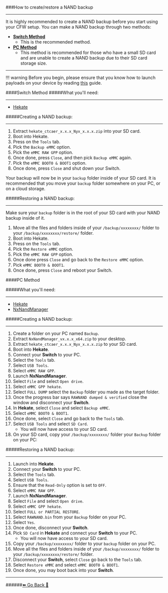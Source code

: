 ###How to create/restore a NAND backup
***
It is highly recommended to create a NAND backup before you start using your CFW setup. 
You can make a NAND backup through two methods:
* [**Switch Method**]()
	* This is the recommended method.
* [**PC Method**]()
	* This method is recommended for those who have a small SD card and are unable to create a NAND backup due to their SD card storage size.

***
!!! warning Before you begin, please ensure that you know how to launch payloads on your device by reading [this](https://rentry.org/SwitchPayloadLaunch) guide.


####Switch Method
#####What you'll need:
***
* [Hekate](https://github.com/CTCaer/hekate/releases/latest/)

#####Creating a NAND backup:
***
1. Extract `hekate_ctcaer_x.x.x_Nyx_x.x.x.zip` into your SD card.
2. Boot into Hekate.
3. Press on the `Tools` tab.
4. Pick the `Backup eMMC` option.
5. Pick the `eMMC RAW GPP` option.
6. Once done, press `Close`,  and then pick `Backup eMMC` again.
7. Pick the `eMMC BOOT0 & BOOT1` option.
8. Once done, press `Close` and shut down your Switch.

Your backup will now be in your `backup` folder inside of your SD card.
It is recommended that you move your `backup` folder somewhere on your PC, or on a cloud storage. 

#####Restoring a NAND backup:
***
Make sure your `backup` folder is in the root of your SD card with your NAND backup inside of it.
 
1. Move all the files and folders inside of your `/backup/xxxxxxxx/` folder to your `/backup/xxxxxxxx/restore/` folder.
2. Boot into Hekate.
3. Press on the `Tools` tab.
4. Pick the `Restore eMMC` option.
5. Pick the `eMMC RAW GPP` option.
6. Once done press `Close` and go back to the `Restore eMMC` option.
7. Pick `eMMC BOOT0 & BOOT1`.
8. Once done, press `Close` and reboot your Switch.

[]()
[]()

####PC Method

#####What you'll need:
***
* [Hekate](https://github.com/CTCaer/hekate/releases/latest/)
* [NxNandManager](https://github.com/eliboa/NxNandManager/releases/latest/)

#####Creating a NAND backup:
***

1. Create a folder on your PC named `Backup`.
2. Extract `NxNandManager_vx.x.x_x64.zip` to your desktop.
3. Extract `hekate_ctcaer_x.x.x_Nyx_x.x.x.zip` to your SD card.
4. Boot into **Hekate**.
5. Connect your **Switch** to your PC.
6. Select the `Tools` tab.
7. Select `USB Tools`.
8. Select `eMMC RAW GPP`.
9. Launch **NxNandManager**.
10. Select `File` and select `Open drive`.
11. Select `eMMC GPP hekate`.
12. Select `FULL DUMP` select the `Backup` folder you made as the target folder.
13. Once the progress bar says `RAWNAND dumped & verified` close the window and disconnect your **Switch**.
14. In **Hekate**, select `Close` and select `Backup eMMC`. 
15. Select `eMMC BOOT0 & BOOT1`.
16. Once done, select `Close` and go back to the `Tools` tab.
17. Select `USB Tools` and select `SD Card`.
	* You will now have access to your SD card. 
18. On your SD card, copy your `/backup/xxxxxxxx/` folder your `Backup` folder on your PC:


#####Restoring a NAND backup:
***
1. Launch into **Hekate**.
2. Connect your **Switch** to your PC.
3. Select the `Tools` tab.
4. Select `USB Tools`.
5. Ensure that the `Read-Only` option is set to `OFF`.
6. Select `eMMC RAW GPP`.
7. Launch **NxNandManager**.
8. Select `File` and select `Open drive`.
9. Select `eMMC GPP hekate`.
10. Select `FULL or PARTIAL RESTORE`.
12. Select `RAWNAND.bin` from your `Backup` folder on your PC.
13. Select `Yes`. 
14. Once done, disconnect your **Switch**.
15. Pick `SD Card` in **Hekate** and connect your **Switch** to your PC.
	* You will now have access to your SD card. 
16. Copy your `/backup/xxxxxxxx/`  folder to your `backup` folder on your PC.
17. Move all the files and folders inside of your `/backup/xxxxxxxx/` folder to your `/backup/xxxxxxxx/restore/` folder.
18. Disconnect your **Switch**, select `Close` go back to the `Tools` tab.
19. Select `Restore eMMC` and select `eMMC BOOT0 & BOOT1`.
20. Once done, you may boot back into your **Switch**.


***
######[⬅️ Go Back 🦝](https://rentry.org/Getting_Started)
